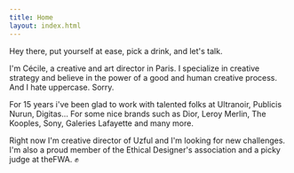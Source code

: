```yaml
---
title: Home
layout: index.html
---
```


Hey there, put yourself at ease, pick a drink, and let's talk.

I'm Cécile, a creative and art director in Paris. I specialize in creative strategy and believe in the power of a good and human creative process. And I hate uppercase. Sorry.

For 15 years i've been glad to work with talented folks at Ultranoir, Publicis Nurun, Digitas... For some nice brands such as Dior, Leroy Merlin, The Kooples, Sony, Galeries Lafayette and many more.

Right now I'm creative director of Uzful and I'm looking for new challenges. I'm also a proud member of the Ethical Designer's association and a picky judge at theFWA. ✊
